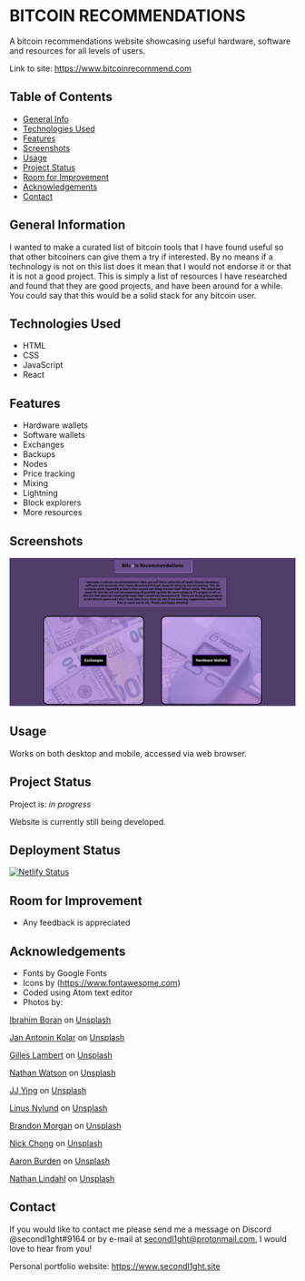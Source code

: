 # BITCOIN RECOMMENDATIONS

A bitcoin recommendations website showcasing useful hardware, software and resources for all levels of users.

Link to site: <https://www.bitcoinrecommend.com>

## Table of Contents

-   [General Info](#general-information)
-   [Technologies Used](#technologies-used)
-   [Features](#features)
-   [Screenshots](#screenshots)
-   [Usage](#usage)
-   [Project Status](#project-status)
-   [Room for Improvement](#room-for-improvement)
-   [Acknowledgements](#acknowledgements)
-   [Contact](#contact)

## General Information

I wanted to make a curated list of bitcoin tools that I have found useful so that other bitcoiners can give them a try if interested. By no means if a technology is not on this list does it mean that I would not endorse it or that it is not a good project. This is simply a list of resources I have researched and found that they are good projects, and have been around for a while. You could say that this would be a solid stack for any bitcoin user.

## Technologies Used

-   HTML
-   CSS
-   JavaScript
-   React

## Features

-   Hardware wallets
-   Software wallets
-   Exchanges
-   Backups
-   Nodes
-   Price tracking
-   Mixing
-   Lightning
-   Block explorers
-   More resources

## Screenshots

![screenshot](./src/images/screenshot.png)

## Usage

Works on both desktop and mobile, accessed via web browser.

## Project Status

Project is: _in progress_

Website is currently still being developed.

## Deployment Status

[![Netlify Status](https://api.netlify.com/api/v1/badges/3d975a11-b0e4-4df9-bad1-e69aa64b20b5/deploy-status)](https://app.netlify.com/sites/bitcoinrecommend/deploys)

## Room for Improvement

-   Any feedback is appreciated

## Acknowledgements

-   Fonts by Google Fonts
-   Icons by (<https://www.fontawesome.com>)
-   Coded using Atom text editor
-   Photos by:

<a href="https://unsplash.com/@ibrahimboran?utm_source=unsplash&utm_medium=referral&utm_content=creditCopyText">Ibrahim Boran</a> on <a href="https://unsplash.com/s/photos/exchange?utm_source=unsplash&utm_medium=referral&utm_content=creditCopyText">Unsplash</a>

<a href="https://unsplash.com/@jankolar?utm_source=unsplash&utm_medium=referral&utm_content=creditCopyText">Jan Antonin Kolar</a> on <a href="https://unsplash.com/s/photos/hardware-wallet?utm_source=unsplash&utm_medium=referral&utm_content=creditCopyText">Unsplash</a>

<a href="https://unsplash.com/@gilleslambert?utm_source=unsplash&utm_medium=referral&utm_content=creditCopyText">Gilles Lambert</a> on <a href="https://unsplash.com/s/photos/mobile-phone?utm_source=unsplash&utm_medium=referral&utm_content=creditCopyText">Unsplash</a>

<a href="https://unsplash.com/@nathan_w?utm_source=unsplash&utm_medium=referral&utm_content=creditCopyText">Nathan Watson</a> on <a href="https://unsplash.com/s/photos/blocks?utm_source=unsplash&utm_medium=referral&utm_content=creditCopyText">Unsplash</a>

<a href="https://unsplash.com/@jjying?utm_source=unsplash&utm_medium=referral&utm_content=creditCopyText">JJ Ying</a> on <a href="https://unsplash.com/s/photos/network?utm_source=unsplash&utm_medium=referral&utm_content=creditCopyText">Unsplash</a>

<a href="https://unsplash.com/@dreamsoftheoceans?utm_source=unsplash&utm_medium=referral&utm_content=creditCopyText">Linus Nylund</a> on <a href="https://unsplash.com/s/photos/water?utm_source=unsplash&utm_medium=referral&utm_content=creditCopyText">Unsplash</a>

<a href="https://unsplash.com/@littleppl85?utm_source=unsplash&utm_medium=referral&utm_content=creditCopyText">Brandon Morgan</a> on <a href="https://unsplash.com/s/photos/lightning?utm_source=unsplash&utm_medium=referral&utm_content=creditCopyText">Unsplash</a>

<a href="https://unsplash.com/@nick604?utm_source=unsplash&utm_medium=referral&utm_content=creditCopyText">Nick Chong</a> on <a href="https://unsplash.com/s/photos/exchange?utm_source=unsplash&utm_medium=referral&utm_content=creditCopyText">Unsplash</a>

<a href="https://unsplash.com/@aaronburden?utm_source=unsplash&utm_medium=referral&utm_content=creditCopyText">Aaron Burden</a> on <a href="https://unsplash.com/s/photos/books?utm_source=unsplash&utm_medium=referral&utm_content=creditCopyText">Unsplash</a>

<a href="https://unsplash.com/@hip_dinosaur?utm_source=unsplash&utm_medium=referral&utm_content=creditCopyText">Nathan Lindahl</a> on <a href="https://unsplash.com/s/photos/fire?utm_source=unsplash&utm_medium=referral&utm_content=creditCopyText">Unsplash</a>


## Contact

If you would like to contact me please send me a message on Discord @secondl1ght#9164 or by e-mail at secondl1ght@protonmail.com, I would love to hear from you!

Personal portfolio website: <https://www.secondl1ght.site>
